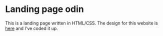# Landing page odin
This is a landing page written in HTML/CSS. The design for this website is [here](https://cdn.statically.io/gh/TheOdinProject/curriculum/main/foundations/html_css/project/odin-project.png) and I've coded it up.
